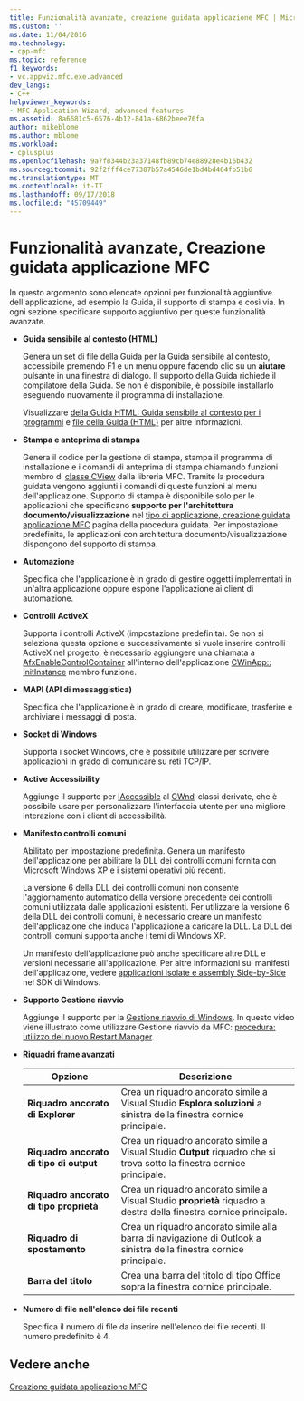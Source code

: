 ```yaml
---
title: Funzionalità avanzate, creazione guidata applicazione MFC | Microsoft Docs
ms.custom: ''
ms.date: 11/04/2016
ms.technology:
- cpp-mfc
ms.topic: reference
f1_keywords:
- vc.appwiz.mfc.exe.advanced
dev_langs:
- C++
helpviewer_keywords:
- MFC Application Wizard, advanced features
ms.assetid: 8a6681c5-6576-4b12-841a-6862beee76fa
author: mikeblome
ms.author: mblome
ms.workload:
- cplusplus
ms.openlocfilehash: 9a7f8344b23a37148fb89cb74e88928e4b16b432
ms.sourcegitcommit: 92f2fff4ce77387b57a4546de1bd4bd464fb51b6
ms.translationtype: MT
ms.contentlocale: it-IT
ms.lasthandoff: 09/17/2018
ms.locfileid: "45709449"
---
```

# <a name="advanced-features-mfc-application-wizard"></a>Funzionalità avanzate, Creazione guidata applicazione MFC
In questo argomento sono elencate opzioni per funzionalità aggiuntive dell'applicazione, ad esempio la Guida, il supporto di stampa e così via. In ogni sezione specificare supporto aggiuntivo per queste funzionalità avanzate.  
  
- **Guida sensibile al contesto (HTML)**

   Genera un set di file della Guida per la Guida sensibile al contesto, accessibile premendo F1 e un menu oppure facendo clic su un **aiutare** pulsante in una finestra di dialogo. Il supporto della Guida richiede il compilatore della Guida. Se non è disponibile, è possibile installarlo eseguendo nuovamente il programma di installazione.  
  
   Visualizzare [della Guida HTML: Guida sensibile al contesto per i programmi](../../mfc/html-help-context-sensitive-help-for-your-programs.md) e [file della Guida (HTML)](../../ide/help-files-html-help.md) per altre informazioni.  
  
- **Stampa e anteprima di stampa**

   Genera il codice per la gestione di stampa, stampa il programma di installazione e i comandi di anteprima di stampa chiamando funzioni membro di [classe CView](../../mfc/reference/cview-class.md) dalla libreria MFC. Tramite la procedura guidata vengono aggiunti i comandi di queste funzioni al menu dell'applicazione. Supporto di stampa è disponibile solo per le applicazioni che specificano **supporto per l'architettura documento/visualizzazione** nel [tipo di applicazione, creazione guidata applicazione MFC](../../mfc/reference/application-type-mfc-application-wizard.md) pagina della procedura guidata. Per impostazione predefinita, le applicazioni con architettura documento/visualizzazione dispongono del supporto di stampa.  
  
- **Automazione**

   Specifica che l'applicazione è in grado di gestire oggetti implementati in un'altra applicazione oppure espone l'applicazione ai client di automazione.  
  
- **Controlli ActiveX**

   Supporta i controlli ActiveX (impostazione predefinita). Se non si seleziona questa opzione e successivamente si vuole inserire controlli ActiveX nel progetto, è necessario aggiungere una chiamata a [AfxEnableControlContainer](ole-initialization.md#afxenablecontrolcontainer) all'interno dell'applicazione [CWinApp:: InitInstance](../../mfc/reference/cwinapp-class.md#initinstance) membro funzione.  
  
- **MAPI (API di messaggistica)**

   Specifica che l'applicazione è in grado di creare, modificare, trasferire e archiviare i messaggi di posta.  
  
- **Socket di Windows**

   Supporta i socket Windows, che è possibile utilizzare per scrivere applicazioni in grado di comunicare su reti TCP/IP.  
  
- **Active Accessibility**

   Aggiunge il supporto per [IAccessible](/windows/desktop/api/oleacc/nn-oleacc-iaccessible) al [CWnd](../../mfc/reference/cwnd-class.md)-classi derivate, che è possibile usare per personalizzare l'interfaccia utente per una migliore interazione con i client di accessibilità.  
  
- **Manifesto controlli comuni**

   Abilitato per impostazione predefinita. Genera un manifesto dell'applicazione per abilitare la DLL dei controlli comuni fornita con Microsoft Windows XP e i sistemi operativi più recenti.  
  
   La versione 6 della DLL dei controlli comuni non consente l'aggiornamento automatico della versione precedente dei controlli comuni utilizzata dalle applicazioni esistenti. Per utilizzare la versione 6 della DLL dei controlli comuni, è necessario creare un manifesto dell'applicazione che induca l'applicazione a caricare la DLL. La DLL dei controlli comuni supporta anche i temi di Windows XP.  
  
   Un manifesto dell'applicazione può anche specificare altre DLL e versioni necessarie all'applicazione. Per altre informazioni sui manifesti dell'applicazione, vedere [applicazioni isolate e assembly Side-by-Side](/windows/desktop/SbsCs/isolated-applications-and-side-by-side-assemblies-portal) nel SDK di Windows.  
  
- **Supporto Gestione riavvio**

   Aggiunge il supporto per la [Gestione riavvio di Windows](/windows/desktop/RstMgr/using-restart-manager). In questo video viene illustrato come utilizzare Gestione riavvio da MFC: [procedura: utilizzo del nuovo Restart Manager](https://msdn.microsoft.com/vstudio/ee886407).  
  
- **Riquadri frame avanzati**

   |Opzione|Descrizione|  
   |------------|-----------------|  
   |**Riquadro ancorato di Explorer**|Crea un riquadro ancorato simile a Visual Studio **Esplora soluzioni** a sinistra della finestra cornice principale.|  
   |**Riquadro ancorato di tipo di output**|Crea un riquadro ancorato simile a Visual Studio **Output** riquadro che si trova sotto la finestra cornice principale.|  
   |**Riquadro ancorato di tipo proprietà**|Crea un riquadro ancorato simile a Visual Studio **proprietà** riquadro a destra della finestra cornice principale.|  
   |**Riquadro di spostamento**|Crea un riquadro ancorato simile alla barra di navigazione di Outlook a sinistra della finestra cornice principale.|  
   |**Barra del titolo**|Crea una barra del titolo di tipo Office sopra la finestra cornice principale.|  
  
- **Numero di file nell'elenco dei file recenti**

   Specifica il numero di file da inserire nell'elenco dei file recenti. Il numero predefinito è 4.  
  
## <a name="see-also"></a>Vedere anche  
 [Creazione guidata applicazione MFC](../../mfc/reference/mfc-application-wizard.md)

